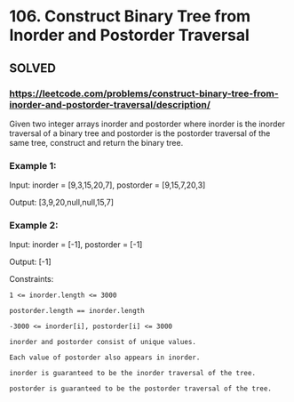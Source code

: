 # 106. Construct Binary Tree from Inorder and Postorder Traversal

## SOLVED
### https://leetcode.com/problems/construct-binary-tree-from-inorder-and-postorder-traversal/description/
Given two integer arrays inorder and postorder where inorder is the inorder traversal of a binary tree and postorder is the postorder traversal of the same tree, construct and return the binary tree.





### Example 1:





Input: inorder = [9,3,15,20,7], postorder = [9,15,7,20,3]


Output: [3,9,20,null,null,15,7]





### Example 2:





Input: inorder = [-1], postorder = [-1]


Output: [-1]







Constraints:





	1 <= inorder.length <= 3000

	postorder.length == inorder.length

	-3000 <= inorder[i], postorder[i] <= 3000

	inorder and postorder consist of unique values.

	Each value of postorder also appears in inorder.

	inorder is guaranteed to be the inorder traversal of the tree.

	postorder is guaranteed to be the postorder traversal of the tree.



